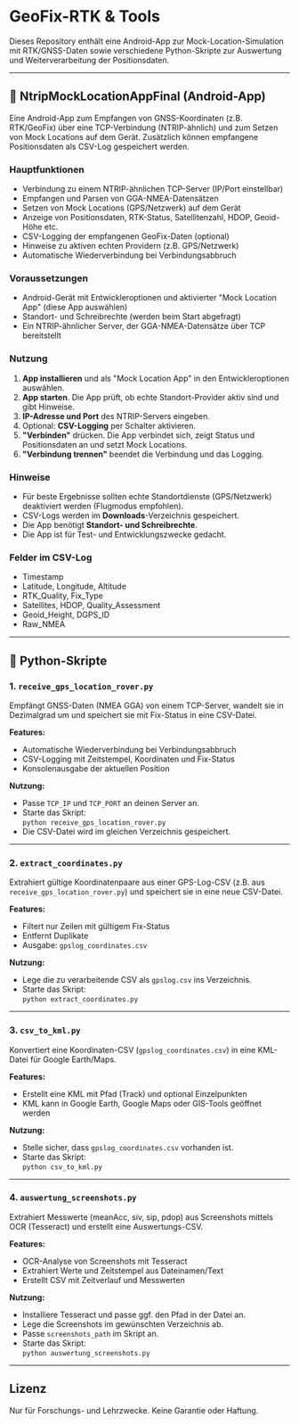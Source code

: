# GeoFix-RTK & Tools

Dieses Repository enthält eine Android-App zur Mock-Location-Simulation mit RTK/GNSS-Daten sowie verschiedene Python-Skripte zur Auswertung und Weiterverarbeitung der Positionsdaten.

---

## 📱 NtripMockLocationAppFinal (Android-App)

Eine Android-App zum Empfangen von GNSS-Koordinaten (z.B. RTK/GeoFix) über eine TCP-Verbindung (NTRIP-ähnlich) und zum Setzen von Mock Locations auf dem Gerät. Zusätzlich können empfangene Positionsdaten als CSV-Log gespeichert werden.

### Hauptfunktionen

- Verbindung zu einem NTRIP-ähnlichen TCP-Server (IP/Port einstellbar)
- Empfangen und Parsen von GGA-NMEA-Datensätzen
- Setzen von Mock Locations (GPS/Netzwerk) auf dem Gerät
- Anzeige von Positionsdaten, RTK-Status, Satellitenzahl, HDOP, Geoid-Höhe etc.
- CSV-Logging der empfangenen GeoFix-Daten (optional)
- Hinweise zu aktiven echten Providern (z.B. GPS/Netzwerk)
- Automatische Wiederverbindung bei Verbindungsabbruch

### Voraussetzungen

- Android-Gerät mit Entwickleroptionen und aktivierter "Mock Location App" (diese App auswählen)
- Standort- und Schreibrechte (werden beim Start abgefragt)
- Ein NTRIP-ähnlicher Server, der GGA-NMEA-Datensätze über TCP bereitstellt

### Nutzung

1. **App installieren** und als "Mock Location App" in den Entwickleroptionen auswählen.
2. **App starten**. Die App prüft, ob echte Standort-Provider aktiv sind und gibt Hinweise.
3. **IP-Adresse und Port** des NTRIP-Servers eingeben.
4. Optional: **CSV-Logging** per Schalter aktivieren.
5. **"Verbinden"** drücken. Die App verbindet sich, zeigt Status und Positionsdaten an und setzt Mock Locations.
6. **"Verbindung trennen"** beendet die Verbindung und das Logging.

### Hinweise

- Für beste Ergebnisse sollten echte Standortdienste (GPS/Netzwerk) deaktiviert werden (Flugmodus empfohlen).
- CSV-Logs werden im **Downloads**-Verzeichnis gespeichert.
- Die App benötigt **Standort- und Schreibrechte**.
- Die App ist für Test- und Entwicklungszwecke gedacht.

### Felder im CSV-Log

- Timestamp
- Latitude, Longitude, Altitude
- RTK_Quality, Fix_Type
- Satellites, HDOP, Quality_Assessment
- Geoid_Height, DGPS_ID
- Raw_NMEA

---

## 🐍 Python-Skripte

### 1. `receive_gps_location_rover.py`

Empfängt GNSS-Daten (NMEA GGA) von einem TCP-Server, wandelt sie in Dezimalgrad um und speichert sie mit Fix-Status in eine CSV-Datei.

**Features:**
- Automatische Wiederverbindung bei Verbindungsabbruch
- CSV-Logging mit Zeitstempel, Koordinaten und Fix-Status
- Konsolenausgabe der aktuellen Position

**Nutzung:**
- Passe `TCP_IP` und `TCP_PORT` an deinen Server an.
- Starte das Skript:  
  `python receive_gps_location_rover.py`
- Die CSV-Datei wird im gleichen Verzeichnis gespeichert.

---

### 2. `extract_coordinates.py`

Extrahiert gültige Koordinatenpaare aus einer GPS-Log-CSV (z.B. aus `receive_gps_location_rover.py`) und speichert sie in eine neue CSV-Datei.

**Features:**
- Filtert nur Zeilen mit gültigem Fix-Status
- Entfernt Duplikate
- Ausgabe: `gpslog_coordinates.csv`

**Nutzung:**
- Lege die zu verarbeitende CSV als `gpslog.csv` ins Verzeichnis.
- Starte das Skript:  
  `python extract_coordinates.py`

---

### 3. `csv_to_kml.py`

Konvertiert eine Koordinaten-CSV (`gpslog_coordinates.csv`) in eine KML-Datei für Google Earth/Maps.

**Features:**
- Erstellt eine KML mit Pfad (Track) und optional Einzelpunkten
- KML kann in Google Earth, Google Maps oder GIS-Tools geöffnet werden

**Nutzung:**
- Stelle sicher, dass `gpslog_coordinates.csv` vorhanden ist.
- Starte das Skript:  
  `python csv_to_kml.py`

---

### 4. `auswertung_screenshots.py`

Extrahiert Messwerte (meanAcc, siv, sip, pdop) aus Screenshots mittels OCR (Tesseract) und erstellt eine Auswertungs-CSV.

**Features:**
- OCR-Analyse von Screenshots mit Tesseract
- Extrahiert Werte und Zeitstempel aus Dateinamen/Text
- Erstellt CSV mit Zeitverlauf und Messwerten

**Nutzung:**
- Installiere Tesseract und passe ggf. den Pfad in der Datei an.
- Lege die Screenshots im gewünschten Verzeichnis ab.
- Passe `screenshots_path` im Skript an.
- Starte das Skript:  
  `python auswertung_screenshots.py`

---

## Lizenz

Nur für Forschungs- und Lehrzwecke. Keine Garantie oder Haftung.
